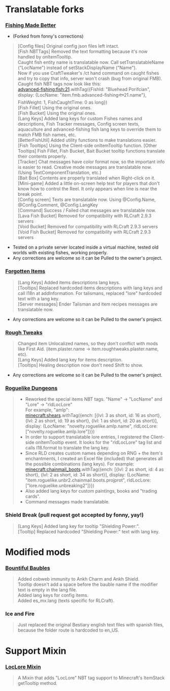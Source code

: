 # Translatable forks
### [Fishing Made Better](https://github.com/KameiB/fishing-made-better)
- (Forked from fonny's corrections)
> [Config files] Original config json files left intact.  
> [Fish NBTTags] Removed the text formatting because it's now handled by onItemTooltip.  
>    Caught fish entity name is translatable now. Call setTranslatableName ("LocName") instead of setStackDisplayName ("Name").  
>    Now if you use CraftTweaker's /ct hand command on caught fishes and try to copy that info, server won't crash (bug from original FMB).    
>    Caught fish NBT tags now look like this:  
>    <advanced-fishing:fish:21>.withTag({FishId: "Bluehead Porifcian", display: {LocName: "item.fmb.advanced-fishing:fish:21.name"}, FishWeight: 1, FishCaughtTime: 0 as long})  
> [Fish Fillet] Using the original ones.  
> [Fish Bucket] Using the original ones.  
> [Lang Keys] Added lang keys for custom Fishes names and descriptions, Fish Tracker messages, Config screen texts, aquaculture and advanced-fishing fish lang keys to override them to match FMB fish names, etc.  
> [BetterFishUtil] Added utility functions to make translations easier.  
> [Fish Tooltips] Using the Client-side onItemTooltip function.
> [Other Tooltips] Fish Fillet, Fish Bucket, Bait Bucket tooltip functions translate their contents properly.  
> [Tracker] Chat messages have color format now, so the important info is easier to read. Creative mode messages are translatable now. (Using TextComponentTranslation, etc.)  
> [Bait Box] Contents are properly translated when Right-click on it.  
> [Mini-game] Added a little on-screen help text for players that don't know how to control the Reel. It only appears when line is near the break point.  
> [Config screen] Texts are translatable now. Using @Config.Name, @Config.Comment, @Config.LangKey  
> [Command] Success / Failed chat messages are translatable now.  
> [Lava Fish Bucket] Removed for compatibility with RLCraft 2.9.3 servers  
> [Void Bucket] Removed for compatibility with RLCraft 2.9.3 servers  
> [Void Fish Bucket] Removed for compatibility with RLCraft 2.9.3 servers  
- Tested on a private server located inside a virtual machine, tested old worlds with existing fishes, working properly.
- Any corrections are welcome so it can be Pulled to the owner's project.

### [Forgotten Items](https://github.com/KameiB/ForgottenItems)
> [Lang Keys] Added items descriptions lang keys.  
> [Tooltips] Replaced hardcoded items descriptions with lang keys and call I18n at addInformation. For talismans, replaced "lore" hardcoded text with a lang key.  
> [Server messages] Ender Talisman and item recipes messages are translatable now.  
- Any corrections are welcome so it can be Pulled to the owner's project.

### [Rough Tweaks](https://github.com/KameiB/Rough-Tweaks)
> Changed item Unlocalized names, so they don't conflict with mods like First Aid. (item.plaster.name -> item.roughtweaks.plaster.name, etc).  
> [Lang Keys] Added lang key for items description.  
> [Tooltips] Healing description now don't need Shift to show.  
- Any corrections are welcome so it can be Pulled to the owner's project.  

### [Roguelike Dungeons](https://github.com/KameiB/minecraft-roguelike)
> - Reworked the special items NBT tags. "Name" -> "LocName" and "Lore" -> "rldLocLore"  
> For example, "amlp":  
> <minecraft:shears>.withTag({ench: [{lvl: 3 as short, id: 16 as short}, {lvl: 2 as short, id: 19 as short}, {lvl: 1 as short, id: 20 as short}], display: {LocName: "novelty.roguelike.amlp.name", rldLocLore: ["novelty.roguelike.amlp.lore"]}})  
> - In order to support translatable lore entries, I registered the Client-side onItemTooltip event. It looks for the "rldLocLore" tag list and calls I18.format to translate the lang key.  
> - Since RLD creates custom names depending on RNG + the item's enchantments, I created an Excel file (included) that generates all the possible combinations (lang keys). For example:  
> <minecraft:chainmail_boots>.withTag({ench: [{lvl: 2 as short, id: 4 as short}, {lvl: 2 as short, id: 34 as short}], display: {LocName: "item.roguelike.unbr2.chainmail.boots.projprot", rldLocLore: ["lore.roguelike.unbreaking2"]}})  
> - Also added lang keys for custom paintings, books and "trading cards".  
> - Command messages made translatable.  

### Shield Break (pull request got accepted by fonny, yay!)
> [Lang Keys] Added lang key for tooltip "Shielding Power:".  
> [Tooltip] Replaced hardcoded "Shielding Power:" text with lang key.  

# Modified mods
### [Bountiful Baubles](https://github.com/KameiB/BountifulBaubles/tree/forge-1.12.x)
> Added cobweb immunity to Ankh Charm and Ankh Shield.  
> Tooltip doesn't add a space before the bauble name if the modifier text is empty in the lang file.  
> Added lang keys for config items.  
> Added es_mx.lang (texts specific for RLCraft).  

### Ice and Fire
> Just replaced the original Bestiary english text files with spanish files, because the folder route is hardcoded to en_US.  

# Support Mixin
### [LocLore Mixin](https://github.com/KameiB/LocLoreMixin)  
> A Mixin that adds "LocLore" NBT tag support to Minecraft's ItemStack getTooltip method.  

